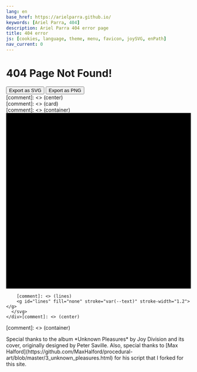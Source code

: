 ```yaml
---
lang: en
base_href: https://arielparra.github.io/
keywords: [Ariel Parra, 404]
description: Ariel Parra 404 error page
title: 404 error
js: [cookies, language, theme, menu, favicon, joySVG, enPath]
nav_current: 0
---
```

[comment]: <> (404.html for github.io site)

  <div class="container">
    <div class="card">
      <div class="center">
        <h1>404 Page Not Found!</h1> 
        <p></p>
        <button type="button" id="exportSVG" onclick="exportSVG(this)">Export as SVG</button>
        <button type="button" id="exportPNG" onclick="exportPNG(this)">Export as PNG</button>
      </div>[comment]: <> (center)
    </div>[comment]: <> (card)
  </div>[comment]: <> (container)

  <div class="container" style="overflow: hidden;">
    <div class="center">
      <svg id="unknownPleasures" width="625" height="593" xmlns="http://www.w3.org/2000/svg">
        [comment]: <> (background)
        <rect width="625px" height="593px" fill="var(--HTML_BG)" />

        [comment]: <> (lines)
        <g id="lines" fill="none" stroke="var(--text)" stroke-width="1.2"></g>
      </svg>
    </div>[comment]: <> (center)
  </div>[comment]: <> (container)
 <footer>
  <p>
  Special thanks to the album *Unknown Pleasures* by Joy Division and its cover, originally designed by Peter Saville. Also, special thanks to [Max Halford](https://github.com/MaxHalford/procedural-art/blob/master/3_unknown_pleasures.html) for his script that I forked for this site.
  </p>
 </footer>
